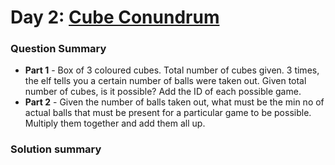 # Day 2: [Cube Conundrum ](https://adventofcode.com/2023/day/2)

### Question Summary
- **Part 1** - Box of 3 coloured cubes. Total number of cubes given. 3 times, the elf tells you a certain number of balls were taken out. Given total number of cubes, is it possible? Add the ID of each possible game.
- **Part 2** - Given the number of balls taken out, what must be the min no of actual balls that must be present for a particular game to be possible. Multiply them together and add them all up. 

### Solution summary 

